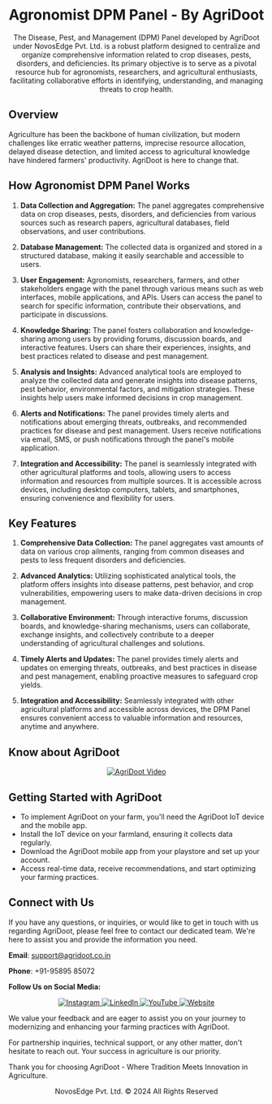 <div align="center">

# Agronomist DPM Panel - By AgriDoot

The Disease, Pest, and Management (DPM) Panel developed by AgriDoot under NovosEdge Pvt. Ltd. is a robust platform designed to centralize and organize comprehensive information related to crop diseases, pests, disorders, and deficiencies. Its primary objective is to serve as a pivotal resource hub for agronomists, researchers, and agricultural enthusiasts, facilitating collaborative efforts in identifying, understanding, and managing threats to crop health.

</div>

## Overview

Agriculture has been the backbone of human civilization, but modern challenges like erratic weather patterns, imprecise resource allocation, delayed disease detection, and limited access to agricultural knowledge have hindered farmers' productivity. AgriDoot is here to change that.

## How Agronomist DPM Panel Works

1. **Data Collection and Aggregation:** The panel aggregates comprehensive data on crop diseases, pests, disorders, and deficiencies from various sources such as research papers, agricultural databases, field observations, and user contributions.

2. **Database Management:** The collected data is organized and stored in a structured database, making it easily searchable and accessible to users.

3. **User Engagement:** Agronomists, researchers, farmers, and other stakeholders engage with the panel through various means such as web interfaces, mobile applications, and APIs. Users can access the panel to search for specific information, contribute their observations, and participate in discussions.

4. **Knowledge Sharing:** The panel fosters collaboration and knowledge-sharing among users by providing forums, discussion boards, and interactive features. Users can share their experiences, insights, and best practices related to disease and pest management.

5. **Analysis and Insights:** Advanced analytical tools are employed to analyze the collected data and generate insights into disease patterns, pest behavior, environmental factors, and mitigation strategies. These insights help users make informed decisions in crop management.

6. **Alerts and Notifications:** The panel provides timely alerts and notifications about emerging threats, outbreaks, and recommended practices for disease and pest management. Users receive notifications via email, SMS, or push notifications through the panel's mobile application.

7. **Integration and Accessibility:** The panel is seamlessly integrated with other agricultural platforms and tools, allowing users to access information and resources from multiple sources. It is accessible across devices, including desktop computers, tablets, and smartphones, ensuring convenience and flexibility for users.

## Key Features

1. **Comprehensive Data Collection:** The panel aggregates vast amounts of data on various crop ailments, ranging from common diseases and pests to less frequent disorders and deficiencies.

2. **Advanced Analytics:** Utilizing sophisticated analytical tools, the platform offers insights into disease patterns, pest behavior, and crop vulnerabilities, empowering users to make data-driven decisions in crop management.

3. **Collaborative Environment:** Through interactive forums, discussion boards, and knowledge-sharing mechanisms, users can collaborate, exchange insights, and collectively contribute to a deeper understanding of agricultural challenges and solutions.

4. **Timely Alerts and Updates:** The panel provides timely alerts and updates on emerging threats, outbreaks, and best practices in disease and pest management, enabling proactive measures to safeguard crop yields.

5. **Integration and Accessibility:** Seamlessly integrated with other agricultural platforms and accessible across devices, the DPM Panel ensures convenient access to valuable information and resources, anytime and anywhere.

## Know about AgriDoot

<div align="center">

[![AgriDoot Video](https://img.youtube.com/vi/AZeCwOVYC78/0.jpg)](https://www.youtube.com/watch?v=AZeCwOVYC78)

</div>

## Getting Started with AgriDoot

- To implement AgriDoot on your farm, you'll need the AgriDoot IoT device and the mobile app.
- Install the IoT device on your farmland, ensuring it collects data regularly.
- Download the AgriDoot mobile app from your playstore and set up your account.
- Access real-time data, receive recommendations, and start optimizing your farming practices.

## Connect with Us

If you have any questions, or inquiries, or would like to get in touch with us regarding AgriDoot, please feel free to contact our dedicated team. We're here to assist you and provide the information you need.

**Email**: [support@agridoot.co.in](mailto:support@agridoot.co.in)

**Phone**: +91-95895 85072

**Follow Us on Social Media:**

<div align="center">
  
<a href="https://www.instagram.com/agri_doot" target="_blank">
  <img src="https://img.shields.io/badge/Instagram-%23E4405F.svg?&style=for-the-badge&logo=instagram&logoColor=white" alt="Instagram">
</a>

<a href="https://www.linkedin.com/in/agridoot" target="_blank">
  <img src="https://img.shields.io/badge/LinkedIn-%230077B5.svg?&style=for-the-badge&logo=linkedin&logoColor=white" alt="LinkedIn">
</a>

<a href="https://www.youtube.com/@agri_doot" target="_blank">
  <img src="https://img.shields.io/badge/YouTube-%23FF0000.svg?&style=for-the-badge&logo=youtube&logoColor=white" alt="YouTube">
</a>

<a href="https://www.agridoot.co.in" target="_blank">
  <img src="https://img.shields.io/badge/Website-%23000000.svg?&style=for-the-badge&logo=website&logoColor=white" alt="Website">
</a>

</div>

We value your feedback and are eager to assist you on your journey to modernizing and enhancing your farming practices with AgriDoot.

For partnership inquiries, technical support, or any other matter, don't hesitate to reach out. Your success in agriculture is our priority.

Thank you for choosing AgriDoot - Where Tradition Meets Innovation in Agriculture.



<div align="center">

NovosEdge Pvt. Ltd. © 2024 All Rights Reserved

</div>
